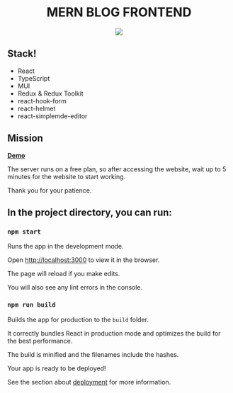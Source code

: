 
<h1 align="center">MERN BLOG FRONTEND</h1>

<p align="center">
    <img align="center" src="https://user-images.githubusercontent.com/53624093/207122796-61a60ebc-6f85-4594-9746-8a6b89d1c647.gif">
</p>

## Stack!


- React
- TypeScript
- MUI
- Redux & Redux Toolkit
- react-hook-form
- react-helmet
- react-simplemde-editor

## Mission


**[Demo](https://mern-blog-frontend.onrender.com/)**

The server runs on a free plan, so after accessing the website, wait up to 5 minutes for the website to start working. 

Thank you for your patience.

## In the project directory, you can run:

### `npm start`

Runs the app in the development mode.

Open [http://localhost:3000](http://localhost:3000) to view it in the browser.

The page will reload if you make edits.

You will also see any lint errors in the console.

### `npm run build`

Builds the app for production to the `build` folder.

It correctly bundles React in production mode and optimizes the build for the best performance.

The build is minified and the filenames include the hashes.

Your app is ready to be deployed!

See the section about [deployment](https://facebook.github.io/create-react-app/docs/deployment) for more information.
